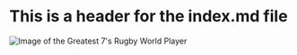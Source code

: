 # This is a header for the index.md file



![Image of the Greatest 7's Rugby World Player](https://c8.alamy.com/comp/HXMYMW/waisale-serevi-fiji-ru-manchester-england-07-august-2002-HXMYMW.jpg)
